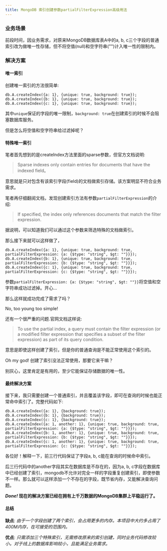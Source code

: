 ```yaml
---
title: MongoDB 索引创建参数partialFilterExpression高级用法
---
```


### 业务场景

前段时间，因业务需求，对原来MongoDB数据库表A中的a, b, c三个字段的普通索引改为做唯一性存储，但不将空值(null)和空字符串("")计入唯一性的限制内。

### 解决方案

#### 唯一索引

创建唯一索引的方法很简单:

```
db.A.createIndex({a: 1}, {unique: true, background: true});
db.A.createIndex({b: 1}, {unique: true, background: true});
db.A.createIndex({c: 1}, {unique: true, background: true});
```
其中`unique`保证的字段的唯一限制，`background: true`在创建索引的时候不会阻塞数据库服务。

但是怎么将空值和空字符串给过滤掉呢？

#### 特殊唯一索引

笔者首先想到的是createIndex方法里面的sparse参数，但官方文档说明:

> Sparse indexes only contain entries for documents that have the indexed field。

意思就是只对包含有该索引字段(field)的文档做索引存储。该方案明显不符合业务需求。

笔者再仔细翻阅文档，发现创建索引方法有参数`partialFilterExpression`的介绍:

> If specified, the index only references documents that match the filter expression.

据说明，可以知道我们可以通过这个参数来筛选特殊的文档做索引。

那么接下来就可以这样做了，

```
db.A.createIndex({a: 1}, {unique: true, background: true, partialFilterExpression: {a: {$type: "string", $gt: ""}}});
db.A.createIndex({b: 1}, {unique: true, background: true, partialFilterExpression: {b: {$type: "string", $gt: ""}}});
db.A.createIndex({c: 1}, {unique: true, background: true, partialFilterExpression: {c: {$type: "string", $gt: ""}}});
```
参数`partialFilterExpression: {a: {$type: "string", $gt: ""}}`将空值和空字符串成功过滤掉。开心...

那么这样就成功完成了需求了吗？

No, too young too simple!

还有一个很严重的问题.官网文档这样说:

> To use the partial index, a query must contain the filter expression (or a modified filter expression that specifies a subset of the filter expression) as part of its query condition.

意思是即使这样创建了索引，但是你的普通查询是不能正常使用这个索引的。

Oh my god! 创建了索引没法正常使用，那要它来干嘛？

别灰心，这里肯定是有用的，至少它能保证存储数据的唯一性。

#### 最终解决方案

接下来，我只需要创建一个普通索引，并且覆盖该字段，即可在查询的时候也能正常命中索引了。完整代码如下:
```
db.A.createIndex({a: 1}, {background: true});
db.A.createIndex({b: 1}, {background: true});
db.A.createIndex({c: 1}, {background: true});
db.A.createIndex({a: 1, another: 1}, {unique: true, background: true, partialFilterExpression: {a: {$type: "string", $gt: ""}}});
db.A.createIndex({b: 1, another: 1}, {unique: true, background: true, partialFilterExpression: {b: {$type: "string", $gt: ""}}});
db.A.createIndex({c: 1, another: 1}, {unique: true, background: true, partialFilterExpression: {c: {$type: "string", $gt: ""}}});
```
各位好！解释一下，前三行代码保证了字段a, b, c能在查询的时候命中索引。

后三行代码中的another字段其实在数据库是不存在的，因为a, b, c字段在数据库中已经创建了索引，mongodb不允许对完全一样的字段重复创建索引，即使参数不一样。那么就可以这样添加一个不存在的字段，既节省内存，又能解决查询问题。

<b> *Done!* 现在的解决方案已经在拥有上千万数据的MongoDB集群上平稳运行了。</b>

#### 总结

**缺点**: *由于一个字段创建了两个索引，会占用更多的内存。本项目中大约多占用了400M内存，在可接受的范围内。*

**优点**: *只需添加三个特殊索引，无需修改原来的索引创建，同时业务代码修改较小。对于线上的数据库影响较小，且能满足业务需求。*

<div id="SOHUCS" sid="mongodb index"></div>
